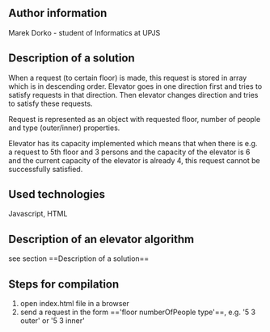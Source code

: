 ## Author information
Marek Dorko - student of Informatics at UPJS

## Description of a solution
When a request (to certain floor) is made, this request is stored in array which is in descending order. Elevator goes in one direction first and tries to satisfy requests in that direction. Then elevator changes direction and tries to satisfy these requests.
    
Request is represented as an object with requested floor, number of people and type (outer/inner) properties.

Elevator has its capacity implemented which means that when there is e.g. a request to 5th floor and 3 persons and the capacity of the elevator is 6 and the current capacity of the elevator is already 4, this request cannot be successfully satisfied. 

## Used technologies
Javascript, HTML

## Description of an elevator algorithm
see section ==Description of a solution==

## Steps for compilation
1. open index.html file in a browser
2. send a request in the form =='floor numberOfPeople type'==, e.g. '5 3 outer' or '5 3 inner' 
    


